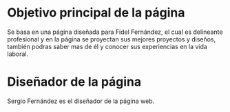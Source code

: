 # Objetivo principal de la página
Se basa en una página diseñada para Fidel Fernández, el cual es delineante profesional y en la página se proyectan sus mejores proyectos y diseños,
también podras saber mas de él y conocer sus experiencias en la vida laboral.

# Diseñador de la página
Sergio Fernández es el diseñador de la página web.

